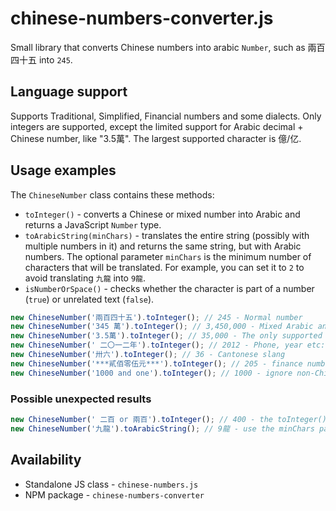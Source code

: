 # chinese-numbers-converter.js

Small library that converts Chinese numbers into arabic `Number`, such as 兩百四十五 into `245`.

## Language support ##

Supports Traditional, Simplified, Financial numbers and some dialects. Only integers are supported, except the limited support for Arabic decimal + Chinese number, like "3.5萬". The largest supported character is 億/亿.

## Usage examples ##

The `ChineseNumber` class contains these methods: 

- `toInteger()` - converts a Chinese or mixed number into Arabic and returns a JavaScript `Number` type.
- `toArabicString(minChars)` - translates the entire string (possibly with multiple numbers in it) and returns the same string, but with Arabic numbers. The optional parameter `minChars` is the minimum number of characters that will be translated. For example, you can set it to `2` to avoid translating `九龍` into `9龍`.
- `isNumberOrSpace()` - checks whether the character is part of a number (`true`) or unrelated text (`false`).

```js
new ChineseNumber('兩百四十五').toInteger(); // 245 - Normal number
new ChineseNumber('345 萬').toInteger(); // 3,450,000 - Mixed Arabic and Chinese
new ChineseNumber('3.5萬').toInteger(); // 35,000 - The only supported type of decimals
new ChineseNumber(' 二〇一二年').toInteger(); // 2012 - Phone, year etc: without the words "thousand, hundred, ten"
new ChineseNumber('卅六').toInteger(); // 36 - Cantonese slang
new ChineseNumber('***貳佰零伍元***').toInteger(); // 205 - finance numbers 
new ChineseNumber('1000 and one').toInteger(); // 1000 - ignore non-Chinese words
```

### Possible unexpected results ###

```js
new ChineseNumber(' 二百 or 兩百').toInteger(); // 400 - the toInteger() method only parses one number at once. Use toArabicString() instead.
new ChineseNumber('九龍').toArabicString(); // 9龍 - use the minChars parameter to avoid this
```

## Availability ##

- Standalone JS class - `chinese-numbers.js`
- NPM package - `chinese-numbers-converter`
